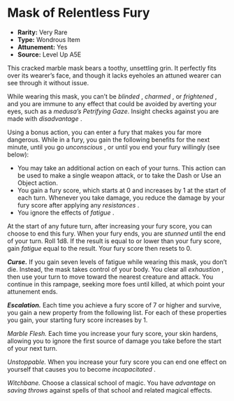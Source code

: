
# Mask of Relentless Fury

* **Rarity:** Very Rare
* **Type:** Wondrous Item
* **Attunement:** Yes
* **Source:** Level Up A5E


This cracked marble mask bears a toothy, unsettling grin. It perfectly fits over its wearer’s face, and though it lacks eyeholes an attuned wearer can see through it without issue.

While wearing this mask, you can’t be _blinded_ , _charmed_ , or _frightened_ , and you are immune to any effect that could be avoided by averting your eyes, such as a _medusa’s_ _Petrifying Gaze_. Insight checks against you are made with _disadvantage_ .

Using a bonus action, you can enter a fury that makes you far more dangerous. While in a fury, you gain the following benefits for the next minute, until you go _unconscious_ , or until you end your fury willingly (see below):

* You may take an additional action on each of your turns. This action can be used to make a single weapon attack, or to take the Dash or Use an Object action.
* You gain a fury score, which starts at 0 and increases by 1 at the start of each turn. Whenever you take damage, you reduce the damage by your fury score after applying any _resistances_ .
* You ignore the effects of _fatigue_ .

At the start of any future turn, after increasing your fury score, you can choose to end this fury. When your fury ends, you are _stunned_  until the end of your turn. Roll 1d8\. If the result is equal to or lower than your fury score, gain _fatigue_  equal to the result. Your fury score then resets to 0.

**_Curse._** If you gain seven levels of fatigue while wearing this mask, you don’t die. Instead, the mask takes control of your body. You clear all _exhaustion_ , then use your turn to move toward the nearest creature and attack. You continue in this rampage, seeking more foes until killed, at which point your attunement ends.

**_Escalation._** Each time you achieve a fury score of 7 or higher and survive, you gain a new property from the following list. For each of these properties you gain, your starting fury score increases by 1.

_Marble Flesh._ Each time you increase your fury score, your skin hardens, allowing you to ignore the first source of damage you take before the start of your next turn.

_Unstoppable._ When you increase your fury score you can end one effect on yourself that causes you to become _incapacitated_ .

_Witchbane._ Choose a classical school of magic. You have _advantage_  on _saving throws_  against spells of that school and related magical effects.
